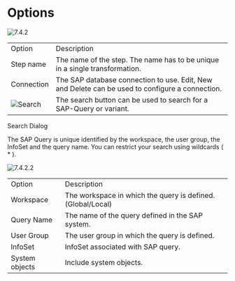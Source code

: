# Options

<img src="Image-7.4.2.png" alt="7.4.2"/>

<table>
    <tr>
    <td>Option</td>
    <td>Description</td>
    </tr>
    <tr>
    <td>Step name</td>
    <td>The name of the step. The name has to be unique in a single transformation.</td>
    </tr>
    <tr>
    <td>Connection</td>
    <td>The SAP database connection to use. Edit, New and Delete can be used to configure a connection.</td>
    </tr>
    <tr>
    <td><img src="Image-Search.png" alt="Search"/></td>
    <td>The search button can be used to search for a SAP-Query or variant.</td>
    </tr>
</table>

<control>Search Dialog </control> 

The SAP Query is unique identified by the workspace, the user group, the InfoSet and the query name. You can restrict your search using wildcards ( * ).

<img src="Image-7.4.2.2.png" alt="7.4.2.2"/>

<table>
    <tr>
    <td>Option</td>
    <td>Description</td>
    </tr>
    <tr>
    <td>Workspace</td>
    <td>The workspace in which the query is defined. (Global/Local)</td>
    </tr>
    <tr>
    <td>Query Name</td>
    <td>The name of the query defined in the SAP system.</td>
    </tr>
    <tr>
    <td>User Group</td>
    <td>The user group in which the query is defined.</td>
    </tr>
    <tr>
    <td>InfoSet</td>
    <td>InfoSet associated with SAP query.</td>
    </tr>
    <tr>
    <td>System objects</td>
    <td>Include system objects.</td>
    </tr>
</table>